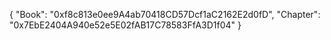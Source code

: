 {
"Book": "0xf8c813e0ee9A4ab70418CD57Dcf1aC2162E2d0fD",
"Chapter": "0x7EbE2404A940e52e5E02fAB17C78583FfA3D1f04"
}
